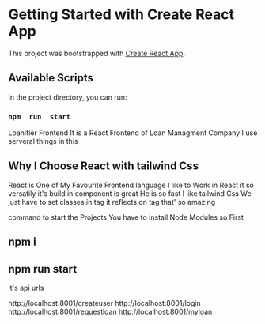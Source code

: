 # Getting Started with Create React App

This project was bootstrapped with [Create React App](https://github.com/facebook/create-react-app).

## Available Scripts

In the project directory, you can run:

### `npm  run  start`
Loanifier Frontend It is a React Frontend of Loan Managment Company I use serveral things in this 

## Why I Choose React with tailwind Css
React is One of My Favourite Frontend language I like to Work in React it so versatily it's build in component is great He is  so fast I like tailwind Css We just have to set classes in tag it reflects on tag that' so amazing 


command to start the Projects You have to install Node Modules so First 

## npm i
## npm run start 

it's api urls 

http://localhost:8001/createuser
http://localhost:8001/login
http://localhost:8001/requestloan
http://localhost:8001/myloan






